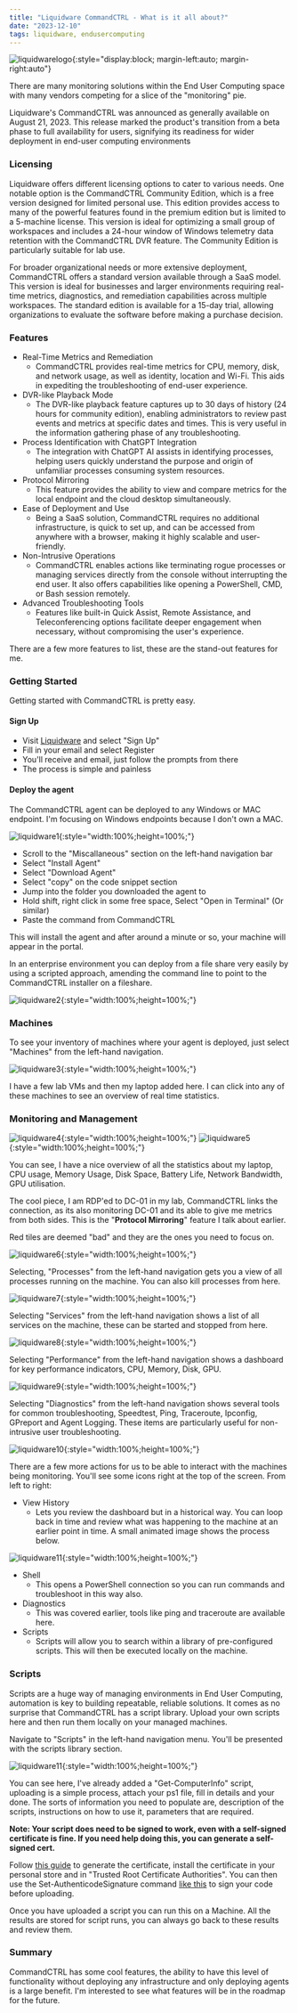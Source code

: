 ```yaml
---
title: "Liquidware CommandCTRL - What is it all about?"
date: "2023-12-10"
tags: liquidware, endusercomputing
---
```


![liquidwarelogo](images/liquidware-logo.png){:style="display:block; margin-left:auto; margin-right:auto"}

There are many monitoring solutions within the End User Computing space with many vendors competing for a slice of the "monitoring" pie.

Liquidware's CommandCTRL was announced as generally available on August 21, 2023. This release marked the product's transition from a beta phase to full availability for users, signifying its readiness for wider deployment in end-user computing environments

### Licensing

Liquidware offers different licensing options to cater to various needs. One notable option is the CommandCTRL Community Edition, which is a free version designed for limited personal use. This edition provides access to many of the powerful features found in the premium edition but is limited to a 5-machine license. This version is ideal for optimizing a small group of workspaces and includes a 24-hour window of Windows telemetry data retention with the CommandCTRL DVR feature. The Community Edition is particularly suitable for lab use.

For broader organizational needs or more extensive deployment, CommandCTRL offers a standard version available through a SaaS model. This version is ideal for businesses and larger environments requiring real-time metrics, diagnostics, and remediation capabilities across multiple workspaces. The standard edition is available for a 15-day trial, allowing organizations to evaluate the software before making a purchase decision.

### Features
- Real-Time Metrics and Remediation
  - CommandCTRL provides real-time metrics for CPU, memory, disk, and network usage, as well as identity, location and Wi-Fi. This aids in expediting the troubleshooting of end-user experience.
- DVR-like Playback Mode 
  - The DVR-like playback feature captures up to 30 days of history (24 hours for community edition), enabling administrators to review past events and metrics at specific dates and times. This is very useful in the information gathering phase of any troubleshooting.
- Process Identification with ChatGPT Integration
  - The integration with ChatGPT AI assists in identifying processes, helping users quickly understand the purpose and origin of unfamiliar processes consuming system resources.
- Protocol Mirroring 
  - This feature provides the ability to view and compare metrics for the local endpoint and the cloud desktop simultaneously.
- Ease of Deployment and Use
  - Being a SaaS solution, CommandCTRL requires no additional infrastructure, is quick to set up, and can be accessed from anywhere with a browser, making it highly scalable and user-friendly.
- Non-Intrusive Operations
  - CommandCTRL enables actions like terminating rogue processes or managing services directly from the console without interrupting the end user. It also offers capabilities like opening a PowerShell, CMD, or Bash session remotely.
- Advanced Troubleshooting Tools
  - Features like built-in Quick Assist, Remote Assistance, and Teleconferencing options facilitate deeper engagement when necessary, without compromising the user's experience.

There are a few more features to list, these are the stand-out features for me.

### Getting Started
Getting started with CommandCTRL is pretty easy.

#### Sign Up
- Visit <a href="https://cc.liquidware.com/" target="_blank">Liquidware</a> and select "Sign Up"
- Fill in your email and select Register
- You'll receive and email, just follow the prompts from there
- The process is simple and painless

#### Deploy the agent
The CommandCTRL agent can be deployed to any Windows or MAC endpoint. I'm focusing on Windows endpoints because I don't own a MAC.

![liquidware1](images/liquidware1.png){:style="width:100%;height=100%;"}

- Scroll to the "Miscallaneous" section on the left-hand navigation bar
- Select "Install Agent"
- Select "Download Agent"
- Select "copy" on the code snippet section
- Jump into the folder you downloaded the agent to
- Hold shift, right click in some free space, Select "Open in Terminal" (Or similar)
- Paste the command from CommandCTRL

This will install the agent and after around a minute or so, your machine will appear in the portal.

In an enterprise environment you can deploy from a file share very easily by using a scripted approach, amending the command line to point to the CommandCTRL installer on a fileshare.

![liquidware2](images/liquidware2.png){:style="width:100%;height=100%;"}

### Machines
To see your inventory of machines where your agent is deployed, just select "Machines" from the left-hand navigation.

![liquidware3](images/liquidware3.png){:style="width:100%;height=100%;"}

I have a few lab VMs and then my laptop added here. I can click into any of these machines to see an overview of real time statistics.

### Monitoring and Management
![liquidware4](images/liquidware4.png){:style="width:100%;height=100%;"}
![liquidware5](images/liquidware5.png){:style="width:100%;height=100%;"}

You can see, I have a nice overview of all the statistics about my laptop, CPU usage, Memory Usage, Disk Space, Battery Life, Network Bandwidth, GPU utilisation.

The cool piece, I am RDP'ed to DC-01 in my lab, CommandCTRL links the connection, as its also monitoring DC-01 and its able to give me metrics from both sides. This is the "**Protocol Mirroring**" feature I talk about earlier.

Red tiles are deemed "bad" and they are the ones you need to focus on.

![liquidware6](images/liquidware6.png){:style="width:100%;height=100%;"}

Selecting, "Processes" from the left-hand navigation gets you a view of all processes running on the machine. You can also kill processes from here.

![liquidware7](images/liquidware7.png){:style="width:100%;height=100%;"}

Selecting "Services" from the left-hand navigation shows a list of all services on the machine, these can be started and stopped from here.

![liquidware8](images/liquidware8.png){:style="width:100%;height=100%;"}

Selecting "Performance" from the left-hand navigation shows a dashboard for key performance indicators, CPU, Memory, Disk, GPU.

![liquidware9](images/liquidware9.png){:style="width:100%;height=100%;"}

Selecting "Diagnostics" from the left-hand navigation shows several tools for common troubleshooting, Speedtest, Ping, Traceroute, Ipconfig, GPreport and Agent Logging. These items are particularly useful for non-intrusive user troubleshooting.

![liquidware10](images/liquidware10.png){:style="width:100%;height=100%;"}

There are a few more actions for us to be able to interact with the machines being monitoring. You'll see some icons right at the top of the screen. From left to right:

- View History
  - Lets you review the dashboard but in a historical way. You can loop back in time and review what was happening to the machine at an earlier point in time. A small animated image shows the process below.

![liquidware11](images/liquidware11.gif){:style="width:100%;height=100%;"}

- Shell
  - This opens a PowerShell connection so you can run commands and troubleshoot in this way also.
- Diagnostics
  - This was covered earlier, tools like ping and traceroute are available here.  
- Scripts
  - Scripts will allow you to search within a library of pre-configured scripts. This will then be executed locally on the machine.

### Scripts
Scripts are a huge way of managing environments in End User Computing, automation is key to building repeatable, reliable solutions. It comes as no surprise that CommandCTRL has a script library. Upload your own scripts here and then run them locally on your managed machines.

Navigate to "Scripts" in the left-hand navigation menu. You'll be presented with the scripts library section.

![liquidware11](images/liquidware11.png){:style="width:100%;height=100%;"}

You can see here, I've already added a "Get-ComputerInfo" script, uploading is a simple process, attach your ps1 file, fill in details and your done. The sorts of information you need to populate are, description of the scripts, instructions on how to use it, parameters that are required. 

**Note: Your script does need to be signed to work, even with a self-signed certificate is fine. If you need help doing this, you can generate a self-signed cert.**

Follow <a href="https://codesigningstore.com/how-to-create-self-signed-code-signing-certificate-with-powershell" target="_blank">this guide</a> to generate the certificate, install the certificate in your personal store and in "Trusted Root Certificate Authorities". You can then use the Set-AuthenticodeSignature command <a href="https://www.clickssl.net/blog/how-to-sign-a-powershell-script" target="_blank">like this</a> to sign your code before uploading.

Once you have uploaded a script you can run this on a Machine. All the results are stored for script runs, you can always go back to these results and review them.

### Summary
CommandCTRL has some cool features, the ability to have this level of functionality without deploying any infrastructure and only deploying agents is a large benefit. I'm interested to see what features will be in the roadmap for the future.


